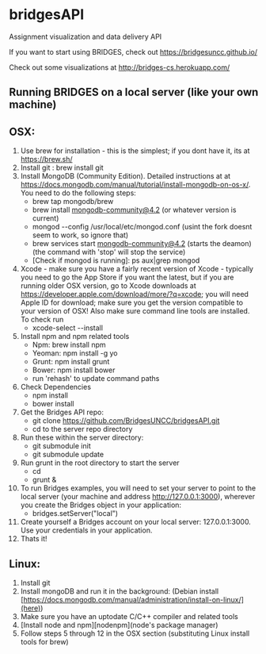 bridgesAPI
==========

Assignment visualization and data delivery API

If you want to start using BRIDGES, check out https://bridgesuncc.github.io/ 

Check out some visualizations at http://bridges-cs.herokuapp.com/

## Running BRIDGES on a local server (like your own machine) 

## OSX:

1. Use brew for installation - this is the simplest; if you dont have it,
its at https://brew.sh/
2. Install git : brew install git
3. Install MongoDB (Community Edition). Detailed instructions at  at https://docs.mongodb.com/manual/tutorial/install-mongodb-on-os-x/.  You
need to do the following steps:
	- brew tap mongodb/brew
	- brew install mongodb-community@4.2 (or whatever version is current)
	- mongod --config /usr/local/etc/mongod.conf  (usint the fork doesnt seem to 	work, so ignore that)
	- brew services start mongodb-community@4.2 (starts the deamon)
	(the command with 'stop' will stop the service)
	- [Check if mongod is running]: ps aux|grep mongod 
4. Xcode - make sure you have a fairly recent version of Xcode - typically
you need to go the App Store if you want the latest, but if you are running
older OSX version, go to Xcode downloads at https://developer.apple.com/download/more/?q=xcode; you will need Apple ID for download; make sure you get the version compatible to your version of OSX! Also make sure command line tools are installed. To check run 
	- xcode-select --install
5. Install npm and npm related tools
	- Npm:    brew install npm
	- Yeoman: npm install -g yo  
	- Grunt:  npm install grunt
	- Bower:  npm install bower
	- run 'rehash' to update command paths
6. Check Dependencies 
	- npm install  
	- bower install  
7. Get the Bridges API repo:
	- git  clone https://github.com/BridgesUNCC/bridgesAPI.git  
	- cd to the server repo directory
8. Run these within the server directory:
	- git submodule init
	- git submodule update
9. Run grunt in the root directory  to start the server
	- cd
	- grunt &
10. To run Bridges examples, you will need to set your server to point to 
the local server (your machine and address http://127.0.0.1:3000), wherever you create the Bridges object
in your application:
	- bridges.setServer("local")
11. Create yourself a Bridges account on your local server: 127.0.0.1:3000. Use
	your credentials in your application.
12. Thats it!

## Linux:

1. Install git
2. Install mongoDB and run it in the background: (Debian install [https://docs.mongodb.com/manual/administration/install-on-linux/](here))
3. Make sure you have an uptodate C/C++ compiler and related tools
4. [Install node and npm][nodenpm](node's package manager) 
5. Follow steps 5 through 12 in the OSX section (substituting Linux install 
tools for brew)
	

